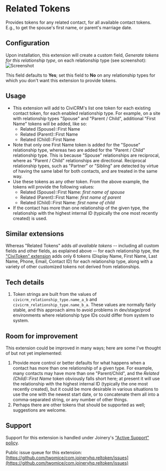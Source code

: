 # Related Tokens

Provides tokens for any related contact, for all available contact tokens. E.g., to get the spouse's first name, or parent's marriage date.

## Configuration

Upon installation, this extension will create a custom field, *Generate tokens for this relationship type*, on each relationship type (see screenshot):
![Screenshot](/images/reltoken_custom_field.png)

This field defaults to **Yes**; set this field to **No** on any relationship types for which you don't want this extension to provide tokens.

## Usage

* This extension will add to CiviCRM's </tokens> list one token
for each existing contact token, for each enabled relationship type. For example,
on a site with relationship types "Spouse" and "Parent / Child", additional
"First Name" tokens will be added, like so:
  * Related (Spouse)::First Name
  * Related (Parent)::First Name
  * Related (Child)::First Name
* Note that only one First Name token is added for the "Spouse" relationship type,
whereas two are added for the "Parent / Child" relationship type. This is because
"Spouse" relationships are reciprocal, where as "Parent / Child" relationships
are directional. Reciprocal relationship types, such as "Partner" or "Sibling"
are detected by virtue of having the same label for both contacts, and are
treated in the same way.
* Use these tokens as any other token. From the above example, the tokens will
provide the following values:
  * Related (Spouse)::First Name: _first name of spouse_
  * Related (Parent)::First Name: _first name of parent_
  * Related (Child)::First Name: _first name of child_
* If the contact has more than one relationship of the given type, the
relationship with the highest internal ID (typically the one most recently
created) is used.

## Similar extensions
Whereas "Related Tokens" adds _all available tokens_ -- including all custom fields and other fields, as explained above -- for each relationship type, the ["CiviToken" extension](https://github.com/eileenmcnaughton/nz.co.fuzion.civitoken) adds only 6 tokens (Display Name, First Name, Last Name, Phone, Email, Contact ID) for each relationship type, along with a variety of other customized tokens not derived from relationships.

## Tech details
1. Token strings are built from the values of `civicrm_relationship_type.name_a_b`
and `civicrm_relationship_type.name_b_a`. These values are normally fairly stable,
and this approach aims to avoid problems in dev/stage/prod environments where
relationship type IDs could differ from system to system.

## Room for improvement
This extension could be improved in many ways; here are some I've thought of but
not yet implemented:
1. Provide more control or better defaults for what happens when a contact has
more than one relationship of a given type. For example, many contacts may have
more than one "Parent/Child", and the _Related (Child)::First Name_ token
obviously falls short here; at present it will use the relationship with the
highest internal ID (typically the one most recently created), but it could be
more desirable in various situations to use the one with the newest start date,
or to concatenate them all into a comma-separated string, or any number of other
things.
3. Perhaps there are other tokens that should be supported as well; suggestions
are welcome.

## Support

Support for this extension is handled under Joinery's ["Active Support" policy](https://joineryhq.com/software-support-levels#active-support).

Public issue queue for this extension: [https://github.com/twomice/com.joineryhq.reltoken/issues](https://github.com/twomice/com.joineryhq.reltoken/issues)
